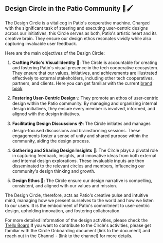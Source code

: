 ## Design Circle in the Patio Community 🎨🖌️

The Design Circle is a vital cog in Patio's cooperative machine. Charged with the significant task of steering and executing user-centric designs across our initiatives, this Circle serves as both, Patio's artistic heart and its creative brain. They ensure our design ethos resonates vividly while also capturing invaluable user feedback.

Here are the main objectives of the Design Circle:

1.  **Crafting Patio's Visual Identity**  📢: The Circle is accountable for creating and fostering Patio's visual presence in the tech cooperative ecosystem. They ensure that our values, initiatives, and achievements are illustrated effectively to external stakeholders, including other tech cooperatives, partners, and clients.
Here you can get familiar with the current [brand book](..)
    
2.  **Fostering User-Centric Design**  📞: They promote an ethos of user-centric design within the Patio community. By managing and organizing internal design initiatives, they ensure every member is involved, informed, and aligned with the design initiatives.
    
3.  **Facilitating Design Discussions**  🌍: The Circle initiates and manages design-focused discussions and brainstorming sessions. These engagements foster a sense of unity and shared purpose within the community, aiding the design process.
    
4.  **Gathering and Sharing Design Insights**  🧠: The Circle plays a pivotal role in capturing feedback, insights, and innovative ideas from both external and internal design explorations. These invaluable inputs are then disseminated to the relevant circles and members, influencing our community's design thinking and growth.
    
5.  **Design Ethos**  👥: The Circle ensure our design narrative is compelling, consistent, and aligned with our values and mission.
    
The Design Circle, therefore, acts as Patio's creative pulse and intuitive mind, managing how we present ourselves to the world and how we listen to our users. It is the embodiment of Patio's commitment to user-centric design, upholding innovation, and fostering collaboration.

For more detailed information of the design activities, please check the [Trello Board](...)
If you want to contribute to the Circle's activities, please get familiar with the Circle Onboarding document [link to the document] and reach out in the Channel - [link to the channel] for more details. 
